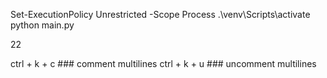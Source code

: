 
Set-ExecutionPolicy Unrestricted -Scope Process
.\venv\Scripts\activate 
python main.py

22

ctrl + k + c ### comment multilines
ctrl + k + u ### uncomment multilines